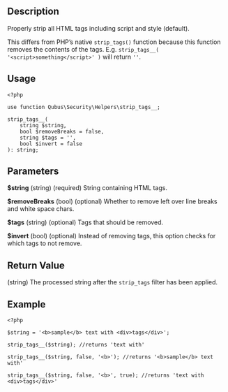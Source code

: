 Description
-----------

Properly strip all HTML tags including script and style (default).

This differs from PHP’s native `strip_tags()` function because this function removes the contents of the tags. E.g. 
`strip_tags__( '<script>something</script>' )` will return `''`.

Usage
-----

    <?php

    use function Qubus\Security\Helpers\strip_tags__;

    strip_tags__(
        string $string,
        bool $removeBreaks = false,
        string $tags = '',
        bool $invert = false
    ): string;

Parameters
----------

**$string** (string) (required) String containing HTML tags.

**$removeBreaks** (bool) (optional) Whether to remove left over line breaks and white space chars.

**$tags** (string) (optional) Tags that should be removed.

**$invert** (bool) (optional) Instead of removing tags, this option checks for which tags to not remove.

Return Value
------------

(string) The processed string after the `strip_tags` filter has been applied.

Example
-------

    <?php

    $string = '<b>sample</b> text with <div>tags</div>';
    
    strip_tags__($string); //returns 'text with'

    strip_tags__($string, false, '<b>'); //returns '<b>sample</b> text with'

    strip_tags__($string, false, '<b>', true); //returns 'text with <div>tags</div>'